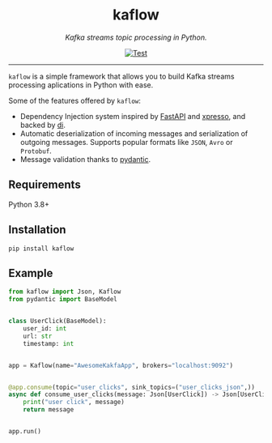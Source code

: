<div align="center">
  <h1>kaflow</h1>
  <p>
    <em>Kafka streams topic processing in Python.</em>
  </p>
  <p>
    <a href="https://github.com/gabrielmbmb/kaflow/actions?query=workflow%3ATest+event%3Apush+branch%3Amain" target="_blank">
      <img src="https://github.com/gabrielmbmb/kaflow/workflows/Test/badge.svg?event=push&branch=main" alt="Test">
    </a>
  </p>
</div>

---

`kaflow` is a simple framework that allows you to build Kafka streams processing aplications in Python with ease.

Some of the features offered by `kaflow`:

- Dependency Injection system inspired by [FastAPI](https://github.com/tiangolo/fastapi) and [xpresso](https://github.com/adriangb/xpresso), and backed by [di](https://github.com/adriangb/di).
- Automatic deserialization of incoming messages and serialization of outgoing messages. Supports popular formats like `JSON`, `Avro` or `Protobuf`.
- Message validation thanks to [pydantic](https://github.com/pydantic/pydantic).

## Requirements

Python 3.8+

## Installation

```shell
pip install kaflow
```

## Example

```python
from kaflow import Json, Kaflow
from pydantic import BaseModel


class UserClick(BaseModel):
    user_id: int
    url: str
    timestamp: int


app = Kaflow(name="AwesomeKakfaApp", brokers="localhost:9092")


@app.consume(topic="user_clicks", sink_topics=("user_clicks_json",))
async def consume_user_clicks(message: Json[UserClick]) -> Json[UserClick]:
    print("user click", message)
    return message


app.run()
```
